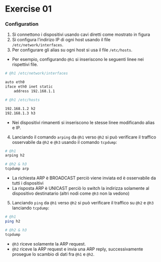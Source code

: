 # Exercise 01

### Configuration

1. Si connettono i dispositivi usando cavi diretti come mostrato in figura
2. Si configura l'indirizo IP di ogni host usando il file `/etc/network/interfaces`. 
3. Per configurare gli alias su ogni host si usa il file `/etc/hosts`.

* Per esempio, configurando `@h1` si inseriscono le seguenti linee nei rispettivi file.

```bash
# @h1 /etc/network/interfaces

auto eth0
iface eth0 inet static
    address 192.168.1.1

# @h1 /etc/hosts

192.168.1.2 h2
192.168.1.3 h3
```

* Nei dispositivi rimanenti si inseriscono le stesse linee modificando alias e IP.

4. Lanciando il comando `arping` da `@h1` verso `@h2` si può verificare il traffico osservabile da `@h2` e `@h3` usando il comando `tcpdump`:

```bash
# @h1
arping h2
```
```bash
# @h2 & h3
tcpdump arp
```

* La richiesta ARP è BROADCAST perciò viene inviata ed è osservabile da tutti i dispositivi
* La risposta ARP è UNICAST perciò lo switch la indirizza solamente al dispositivo destinatario (altri nodi come `@h3` non la vedono)

5. Lanciando `ping` da `@h1` verso `@h2` si può verificare il traffico su `@h2` e `@h3` lanciando `tcpdump`:

```bash
# @h1
ping h2
```
```bash
# @h2 & h3
tcpdump
```

* `@h3` riceve solamente la ARP request.
* `@h2` riceve la ARP request e invia una ARP reply, successivamente prosegue lo scambio di dati fra `@h1` e `@h2`.